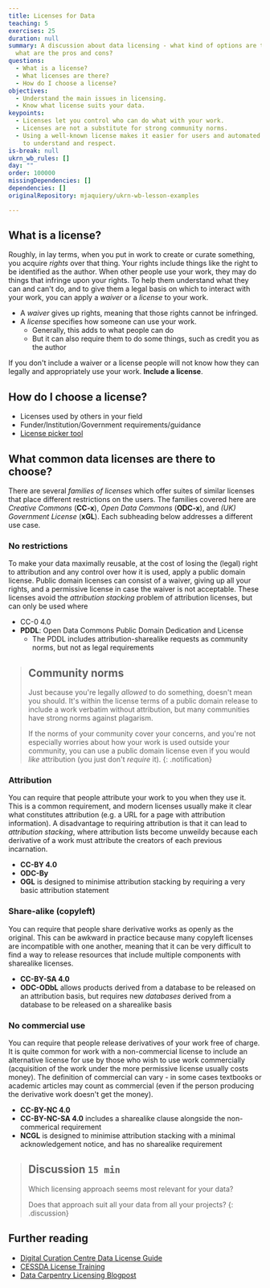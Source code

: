 ```yaml
---
title: Licenses for Data
teaching: 5
exercises: 25
duration: null
summary: A discussion about data licensing - what kind of options are there, and
  what are the pros and cons?
questions:
  - What is a license?
  - What licenses are there?
  - How do I choose a license?
objectives:
  - Understand the main issues in licensing.
  - Know what license suits your data.
keypoints:
  - Licenses let you control who can do what with your work.
  - Licenses are not a substitute for strong community norms.
  - Using a well-known license makes it easier for users and automated systems
    to understand and respect.
is-break: null
ukrn_wb_rules: []
day: ""
order: 100000
missingDependencies: []
dependencies: []
originalRepository: mjaquiery/ukrn-wb-lesson-examples

---
```

## What is a license?

Roughly, in lay terms, when you put in work to create or curate something, you acquire _rights_ over that thing. 
Your rights include things like the right to be identified as the author.
When other people use your work, they may do things that infringe upon your rights. 
To help them understand what they can and can't do, and to give them a legal basis on which to interact with your work, you can apply a _waiver_ or a _license_ to your work.

* A _waiver_ gives up rights, meaning that those rights cannot be infringed. 
* A _license_ specifies how someone can use your work. 
	* Generally, this adds to what people can do
	* But it can also require them to do some things, such as credit you as the author

If you don't include a waiver or a license people will not know how they can legally and appropriately use your work.
**Include a license**.

## How do I choose a license?

* Licenses used by others in your field
* Funder/Institution/Government requirements/guidance
* [License picker tool](http://ufal.github.io/public-license-selector/)

## What common data licenses are there to choose?

There are several _families of licenses_ which offer suites of similar licenses that place different restrictions on the users.
The families covered here are _Creative Commons_ (**CC-x**), _Open Data Commons_ (**ODC-x**), and _(UK) Government License_ (**xGL**).
Each subheading below addresses a different use case.

### No restrictions

To make your data maximally reusable, at the cost of losing the (legal) right to attribution and any control over how it is used, apply a public domain license. 
Public domain licenses can consist of a waiver, giving up all your rights, and a permissive license in case the waiver is not acceptable.
These licenses avoid the _attribution stacking_ problem of attribution licenses, but can only be used where 

* CC-0 4.0
* **PDDL**: Open Data Commons Public Domain Dedication and License
	* The PDDL includes attribution-sharealike requests as community norms, but not as legal requirements

> ## Community norms
> Just because you're legally _allowed_ to do something, doesn't mean you should.
> It's within the license terms of a public domain release to include a work verbatim without attribution, but many communities have strong norms against plagarism.
> 
> If the norms of your community cover your concerns, and you're not especially worries about how your work is used outside your community, you can use a public domain license even if you would _like_ attribution (you just don't _require_ it).
{: .notification}

### Attribution

You can require that people attribute your work to you when they use it.
This is a common requirement, and modern licenses usually make it clear what constitutes attribution (e.g. a URL for a page with attribution information).
A disadvantage to requiring attribution is that it can lead to _attribution stacking_, where attribution lists become unweildy because each derivative of a work must attribute the creators of each previous incarnation.

* **CC-BY 4.0**
* **ODC-By**
* **OGL** is designed to minimise attribution stacking by requiring a very basic attribution statement

### Share-alike (copyleft)

You can require that people share derivative works as openly as the original.
This can be awkward in practice because many copyleft licenses are incompatible with one another, meaning that it can be very difficult to find a way to release resources that include multiple components with sharealike licenses.

* **CC-BY-SA 4.0**
* **ODC-ODbL** allows products derived from a database to be released on an attribution basis, but requires new _databases_ derived from a database to be released on a sharealike basis

### No commercial use

You can require that people release derivatives of your work free of charge.
It is quite common for work with a non-commercial license to include an alternative license for use by those who wish to use work commercially (acquisition of the work under the more permissive license usually costs money). 
The definition of commercial can vary - in some cases textbooks or academic articles may count as commercial (even if the person producing the derivative work doesn't get the money). 

* **CC-BY-NC 4.0**
* **CC-BY-NC-SA 4.0** includes a sharealike clause alongside the non-commerical requirement
* **NCGL** is designed to minimise attribution stacking with a minimal acknowledgement notice, and has no sharealike requirement

> ## Discussion `15 min`
> Which licensing approach seems most relevant for your data?
> 
> Does that approach suit all your data from all your projects? 
{: .discussion}

## Further reading
* [Digital Curation Centre Data License Guide](https://www.dcc.ac.uk/guidance/how-guides/license-research-data)
* [CESSDA License Training](https://www.cessda.eu/Training/Training-Resources/Library/Data-Management-Expert-Guide/6.-Archive-Publish/Publishing-with-CESSDA-archives/Licensing-your-data)
* [Data Carpentry Licensing Blogpost](https://datacarpentry.org/blog/2016/06/data-licensing)